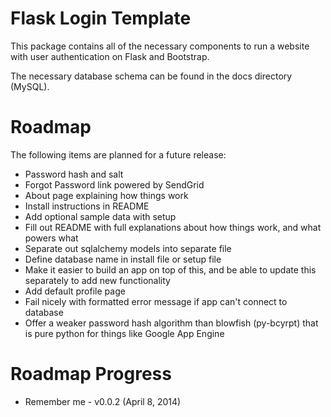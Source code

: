 Flask Login Template
====================

This package contains all of the necessary components to run a website with
user authentication on Flask and Bootstrap.

The necessary database schema can be found in the docs directory (MySQL).


Roadmap
=======

The following items are planned for a future release:
 - Password hash and salt
 - Forgot Password link powered by SendGrid
 - About page explaining how things work
 - Install instructions in README
 - Add optional sample data with setup
 - Fill out README with full explanations about how things work, and what powers what
 - Separate out sqlalchemy models into separate file
 - Define database name in install file or setup file
 - Make it easier to build an app on top of this, and be able to update this separately to add new functionality
 - Add default profile page
 - Fail nicely with formatted error message if app can't connect to database
 - Offer a weaker password hash algorithm than blowfish (py-bcyrpt) that is pure python for things like Google App Engine

Roadmap Progress
================
 - Remember me - v0.0.2 (April 8, 2014)
